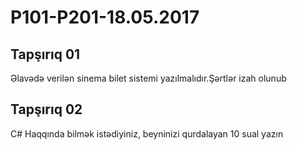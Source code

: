 # P101-P201-18.05.2017

## Tapşırıq 01

Əlavədə verilən sinema bilet sistemi yazılmalıdır.Şərtlər izah olunub

## Tapşırıq 02

C# Haqqında bilmək istədiyiniz, beyninizi qurdalayan 10 sual yazın
